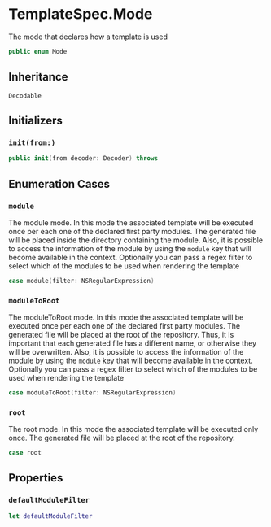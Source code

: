 # TemplateSpec.Mode

The mode that declares how a template is used

``` swift
public enum Mode
```

## Inheritance

`Decodable`

## Initializers

### `init(from:)`

``` swift
public init(from decoder: Decoder) throws
```

## Enumeration Cases

### `module`

The module mode. In this mode the associated template will be executed once per
each one of the declared first party modules. The generated file
will be placed inside the directory containing the module. Also, it is possible
to access the information of the module by using the `module` key that will become
available in the context. Optionally you can pass a regex filter to select which of the
modules to be used when rendering the template

``` swift
case module(filter: NSRegularExpression)
```

### `moduleToRoot`

The moduleToRoot mode. In this mode the associated template will be executed once per
each one of the declared first party modules. The generated file
will be placed at the root of the repository. Thus, it is important that each generated file
has a different name, or otherwise they will be overwritten. Also, it is possible
to access the information of the module by using the `module` key that will become
available in the context. Optionally you can pass a regex filter to select which of the
modules to be used when rendering the template

``` swift
case moduleToRoot(filter: NSRegularExpression)
```

### `root`

The root mode. In this mode the associated template will be executed only once.
The generated file will be placed at the root of the repository.

``` swift
case root
```

## Properties

### `defaultModuleFilter`

``` swift
let defaultModuleFilter
```
